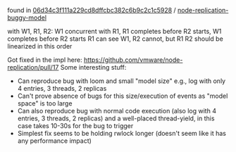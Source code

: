 found in [06d34c3f111a229cd8dffcbc382c6b9c2c1c5928](https://github.com/vmware-labs/verified-betrfs/tree/06d34c3f111a229cd8dffcbc382c6b9c2c1c5928) / [node-replication-buggy-model](https://github.com/vmware-labs/verified-betrfs/releases/tag/node-replication-buggy-model)

with W1, R1, R2: W1 concurrent with R1, R1 completes before R2 starts, W1 completes before R2 starts
R1 can see W1, R2 cannot, but R1 R2 should be linearized in this order

Got fixed in the impl here: https://github.com/vmware/node-replication/pull/17
Some interesting stuff:

- Can reproduce bug with loom and small "model size" e.g., log with only 4
  entries, 3 threads, 2 replicas
- Can't prove absence of bugs for this size/execution of events as "model space"
  is too large
- Can also reproduce bug with normal code execution (also log with 4 entries, 3
  threads, 2 replicas) and a well-placed thread-yield, in this case takes 10-30s
  for the bug to trigger
- Simplest fix seems to be holding rwlock longer (doesn't seem like it has any
  performance impact)